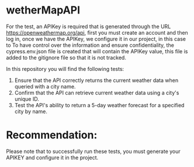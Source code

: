 # wetherMapAPI
For the test, an APIKey is required that is generated through the URL https://openweathermap.org/api, first you must create an account and then log in, once we have the APIKey, we configure it in our project, in this case to To have control over the information and ensure confidentiality, the cypress.env.json file is created that will contain the APIKey value, this file is added to the gitignore file so that it is not tracked.

In this repository you will find the following tests:
1. Ensure that the API correctly returns the current weather data when queried with a city name.
2. Confirm that the API can retrieve current weather data using a city's unique ID.
3. Test the API's ability to return a 5-day weather forecast for a specified city by name.

# Recommendation:
Please note that to successfully run these tests, you must generate your APIKEY and configure it in the project.